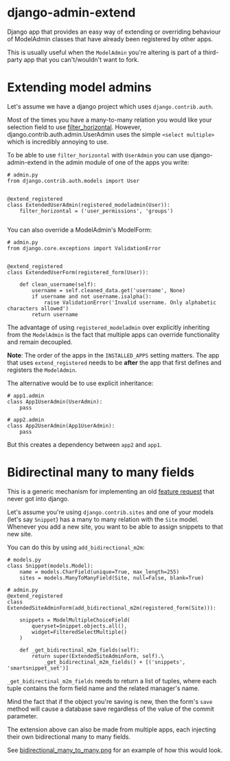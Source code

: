 django-admin-extend
===================
Django app that provides an easy way of extending or overriding behaviour of
ModelAdmin classes that have already been registered by other apps.

This is usually useful when the ```ModelAdmin``` you're altering is part of
a third-party app that you can't/wouldn't want to fork.

Extending model admins
====================================
Let's assume we have a django project which uses ```django.contrib.auth```.

Most of the times you have a many-to-many relation you would like your 
selection field to use [filter_horizontal](https://docs.djangoproject.com/en/dev/ref/contrib/admin/#django.contrib.admin.ModelAdmin.filter_horizontal).
However, django.contrib.auth.admin.UserAdmin uses the simple ```<select multiple>``` which
is incredibly annoying to use.

To be able to use ```filter_horizontal``` with ```UserAdmin``` you can use django-admin-extend
in the admin module of one of the apps you write:


```
# admin.py
from django.contrib.auth.models import User


@extend_registered
class ExtendedUserAdmin(registered_modeladmin(User)):
    filter_horizontal = ('user_permissions', 'groups')


```

You can also override a ModelAdmin's ModelForm:

```
# admin.py
from django.core.exceptions import ValidationError


@extend_registered
class ExtendedUserForm(registered_form(User)):

    def clean_username(self):
        username = self.cleaned_data.get('username', None)
        if username and not username.isalpha():
            raise ValidationError('Invalid username. Only alphabetic characters allowed')
        return username

```

The advantage of using ```registered_modeladmin``` over explicitly inheriting from
the ```ModelAdmin``` is the fact that multiple apps can override
functionality and remain decoupled.

**Note**: The order of the apps in the ```INSTALLED_APPS``` setting matters.
The app that uses ```extend_registered``` needs to be **after** the app that first
defines and registers the ```ModelAdmin```.

The alternative would be to use explicit inheritance:

```
# app1.admin
class App1UserAdmin(UserAdmin):
    pass
```

```
# app2.admin
class App2UserAdmin(App1UserAdmin):
    pass
```

But this creates a dependency between ```app2``` and ```app1```.


Bidirectinal many to many fields
========================================================

This is a generic mechanism for implementing an old
[feature request](https://code.djangoproject.com/ticket/897) that never
got into django.

Let's assume you're using ```django.contrib.sites``` and one of your models (let's say
```Snippet```) has a many to many relation with the ```Site``` model. Whenever you add
a new site, you want to be able to assign snippets to that new site.

You can do this by using ```add_bidirectional_m2m```:

```
# models.py
class Snippet(models.Model):
    name = models.CharField(unique=True, max_length=255)
    sites = models.ManyToManyField(Site, null=False, blank=True)
```

```
# admin.py
@extend_registered
class ExtendedSiteAdminForm(add_bidirectional_m2m(registered_form(Site))):

    snippets = ModelMultipleChoiceField(
        queryset=Snippet.objects.all(),
        widget=FilteredSelectMultiple()
    )

    def _get_bidirectinal_m2m_fields(self):
        return super(ExtendedSiteAdminForm, self).\
            _get_bidirectinal_m2m_fields() + [('snippets', 'smartsnippet_set')]

```

```_get_bidirectinal_m2m_fields``` needs to return a list of tuples, where each
tuple contains the form field name and the related manager's name.

Mind the fact that if the object you're saving is new, then the form's ```save```
method will cause a database save regardless of the value of the commit parameter. 


The extension above can also be made from multiple apps, each injecting their own
bidirectional many to many fields.
  
See [bidirectional_many_to_many.png](https://github.com/kux/django-admin-extend/blob/master/bidirectional_many_to_many.png)
for an example of how this would look.
